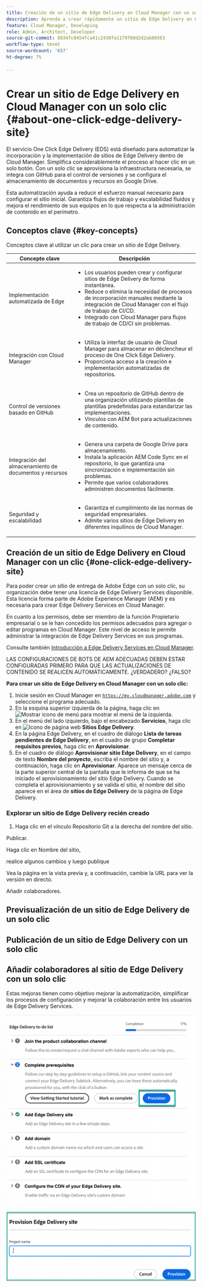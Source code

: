 ```yaml
---
title: Creación de un sitio de Edge Delivery en Cloud Manager con un solo clic
description: Aprenda a crear rápidamente un sitio de Edge Delivery en Cloud Manager con solo hacer clic en un botón.
feature: Cloud Manager, Developing
role: Admin, Architect, Developer
source-git-commit: 8034fc8454fca41c2430fa1179f80d2d2ab80563
workflow-type: tm+mt
source-wordcount: '657'
ht-degree: 7%

---
```



# Crear un sitio de Edge Delivery en Cloud Manager con un solo clic {#about-one-click-edge-delivery-site}

El servicio One Click Edge Delivery (EDS) está diseñado para automatizar la incorporación y la implementación de sitios de Edge Delivery dentro de Cloud Manager. Simplifica considerablemente el proceso al hacer clic en un solo botón. Con un solo clic se aprovisiona la infraestructura necesaria, se integra con GitHub para el control de versiones y se configura el almacenamiento de documentos y recursos en Google Drive.

Esta automatización ayuda a reducir el esfuerzo manual necesario para configurar el sitio inicial. Garantiza flujos de trabajo y escalabilidad fluidos y mejora el rendimiento de sus equipos en lo que respecta a la administración de contenido en el perímetro.

## Conceptos clave {#key-concepts}

Conceptos clave al utilizar un clic para crear un sitio de Edge Delivery.

| Concepto clave | Descripción |
| --- | --- |
| Implementación automatizada de Edge | <ul><li>Los usuarios pueden crear y configurar sitios de Edge Delivery de forma instantánea.</li><li>Reduce o elimina la necesidad de procesos de incorporación manuales mediante la integración de Cloud Manager con el flujo de trabajo de CI/CD.</li><li>Integrado con Cloud Manager para flujos de trabajo de CD/CI sin problemas.</li></ul> |
| Integración con Cloud Manager | <ul><li>Utiliza la interfaz de usuario de Cloud Manager para almacenar en déclencheur el proceso de One Click Edge Delivery.</li><li>Proporciona acceso a la creación e implementación automatizadas de repositorios.</li></ul> |
| Control de versiones basado en GitHub | <ul><li>Crea un repositorio de GitHub dentro de una organización utilizando plantillas de plantillas predefinidas para estandarizar las implementaciones.</li><li>Vínculos con AEM Bot para actualizaciones de contenido.</li></ul> |
| Integración del almacenamiento de documentos y recursos | <ul><li>Genera una carpeta de Google Drive para almacenamiento.<li>Instala la aplicación AEM Code Sync en el repositorio, lo que garantiza una sincronización e implementación sin problemas.</li></li><li>Permite que varios colaboradores administren documentos fácilmente.</li></ul> |
| Seguridad y escalabilidad | <ul><li>Garantiza el cumplimiento de las normas de seguridad empresariales.</li><li>Admite varios sitios de Edge Delivery en diferentes inquilinos de Cloud Manager.</li></ul> |



## Creación de un sitio de Edge Delivery en Cloud Manager con un clic {#one-click-edge-delivery-site}

Para poder crear un sitio de entrega de Adobe Edge con un solo clic, su organización debe tener una licencia de Edge Delivery Services disponible. Esta licencia forma parte de Adobe Experience Manager (AEM) y es necesaria para crear Edge Delivery Services en Cloud Manager.

En cuanto a los permisos, debe ser miembro de la función Propietario empresarial o se le han concedido los permisos adecuados para agregar o editar programas en Cloud Manager. Este nivel de acceso le permite administrar la integración de Edge Delivery Services en sus programas.

Consulte también [Introducción a Edge Delivery Services en Cloud Manager](/help/implementing/cloud-manager/edge-delivery/introduction-to-edge-delivery-services.md).

LAS CONFIGURACIONES DE BOTS DE AEM ADECUADAS DEBEN ESTAR CONFIGURADAS PRIMERO PARA QUE LAS ACTUALIZACIONES DE CONTENIDO SE REALICEN AUTOMÁTICAMENTE. ¿VERDADERO? ¿FALSO?

**Para crear un sitio de Edge Delivery en Cloud Manager con un solo clic:**

1. Inicie sesión en Cloud Manager en [`https://my.cloudmanager.adobe.com`](https://my.cloudmanager.adobe.com/) y seleccione el programa adecuado.
1. En la esquina superior izquierda de la página, haga clic en ![Mostrar icono de menú](https://spectrum.adobe.com/static/icons/workflow_18/Smock_ShowMenu_18_N.svg) para mostrar el menú de la izquierda.
1. En el menú del lado izquierdo, bajo el encabezado **Servicios**, haga clic en ![Icono de página web](https://spectrum.adobe.com/static/icons/workflow_18/Smock_WebPages_18_N.svg) **Sitios Edge Delivery**.
1. En la página Edge Delivery, en el cuadro de diálogo **Lista de tareas pendientes de Edge Delivery**, en el cuadro de grupo **Completar requisitos previos**, haga clic en **Aprovisionar**.
1. En el cuadro de diálogo **Aprovisionar sitio Edge Delivery**, en el campo de texto **Nombre del proyecto**, escriba el nombre del sitio y, a continuación, haga clic en **Aprovisionar**.
Aparece un mensaje cerca de la parte superior central de la pantalla que le informa de que se ha iniciado el aprovisionamiento del sitio Edge Delivery.
Cuando se completa el aprovisionamiento y se valida el sitio, el nombre del sitio aparece en el área de **sitios de Edge Delivery** de la página de Edge Delivery.

### Explorar un sitio de Edge Delivery recién creado


1. Haga clic en el vínculo Repositorio Git a la derecha del nombre del sitio.

Publicar.

Haga clic en Nombre del sitio,

realice algunos cambios y luego publique

Vea la página en la vista previa y, a continuación, cambie la URL para ver la versión en directo.

Añadir colaboradores.


## Previsualización de un sitio de Edge Delivery de un solo clic

## Publicación de un sitio de Edge Delivery con un solo clic





## Añadir colaboradores al sitio de Edge Delivery con un solo clic


































Estas mejoras tienen como objetivo mejorar la automatización, simplificar los procesos de configuración y mejorar la colaboración entre los usuarios de Edge Delivery Services. <!-- CMGR-59362 -->

![Crear un sitio Edge Delivery con un clic](/help/implementing/cloud-manager/release-notes/assets/eds-one-click-60.png)

![Aprovisionar cuadro de diálogo del sitio de Edge Delivery](/help/implementing/cloud-manager/release-notes/assets/eds-provision-60.png)